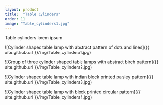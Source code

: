 ```yaml
---
layout: product
title:  "Table Cylinders"
order: 11
image: "Table_cylinders1.jpg"
---
```


Table cylinders lorem ipsum

![Cylinder shaped table lamp with abstract pattern of dots and lines]({{ site.github.url }}/img/Table_cylinders1.jpg)

![Group of three cylinder shaped table lamps with abstract birch pattern]({{ site.github.url }}/img/Table_cylinders2.jpg)

![Cylinder shaped table lamp with indian block printed paisley pattern]({{ site.github.url }}/img/Table_cylinders3.jpg)

![Cylinder shaped table lamp with block printed circular pattern]({{ site.github.url }}/img/Table_cylinders4.jpg)
